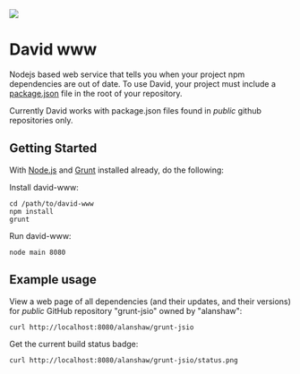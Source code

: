 <img src="https://raw.github.com/alanshaw/david-www/master/david.png"/>

David www
=========

Nodejs based web service that tells you when your project npm dependencies are out of date. To use David, your project must include a [package.json](https://npmjs.org/doc/json.html) file in the root of your repository.

Currently David works with package.json files found in _public_ github repositories only.

Getting Started
---------------

With [Node.js](http://nodejs.org/) and [Grunt](http://gruntjs.com/) installed already, do the following:

Install david-www:

	cd /path/to/david-www
	npm install
	grunt

Run david-www:

	node main 8080


Example usage
-------------

View a web page of all dependencies (and their updates, and their versions) for _public_ GitHub repository "grunt-jsio" owned by "alanshaw":

	curl http://localhost:8080/alanshaw/grunt-jsio

Get the current build status badge:

	curl http://localhost:8080/alanshaw/grunt-jsio/status.png
